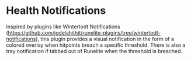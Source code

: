 # Health Notifications
Inspired by plugins like Wintertodt Notifications (https://github.com/jodelahithit/runelite-plugins/tree/wintertodt-notifications), 
this plugin provides a visual notification in the form of a colored overlay when hitpoints breach a specific threshold. There is also a tray
notification if tabbed out of Runelite when the threshold is breached.